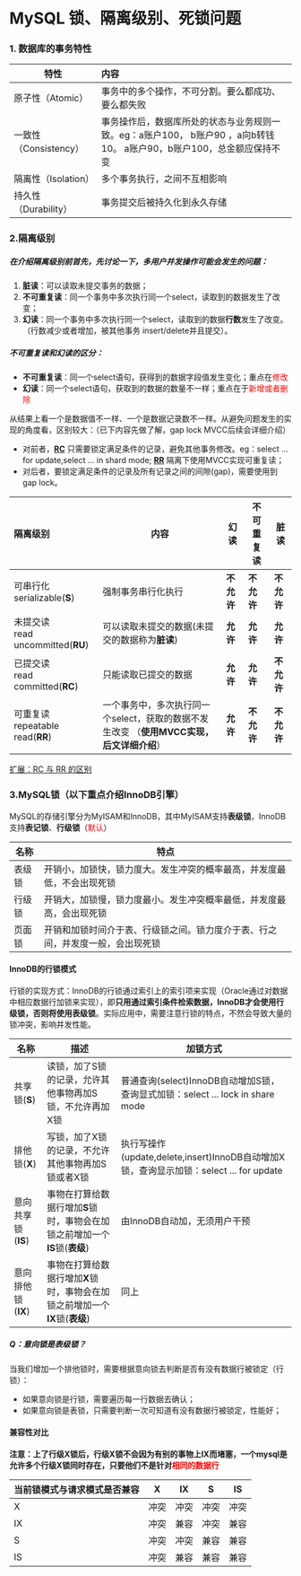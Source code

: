 # MySQL 锁、隔离级别、死锁问题

### 1. 数据库的事务特性

| 特性                  | 内容                                                         |
| --------------------- | :----------------------------------------------------------- |
| 原子性（Atomic）      | 事务中的多个操作，不可分割。要么都成功、要么都失败           |
| 一致性（Consistency） | 事务操作后，数据库所处的状态与业务规则一致。eg：a账户100， b账户90 ，a向b转钱10。 a账户90，b账户100，总金额应保持不变 |
| 隔离性（Isolation）   | 多个事务执行，之间不互相影响                                 |
| 持久性（Durability）  | 事务提交后被持久化到永久存储                                 |

### 2.隔离级别

##### 在介绍隔离级别前首先，先讨论一下，多用户并发操作可能会发生的问题： 

1. **脏读**：可以读取未提交事务的数据；
2. **不可重复读**：同一个事务中多次执行同一个select，读取到的数据发生了改变；
3. **幻读**：同一个事务中多次执行同一个select，读取到的数据**行数**发生了改变。（行数减少或者增加，被其他事务 insert/delete并且提交）。

##### **不可重复读**和**幻读**的区分：

* **不可重复读**：同一个select语句，获得到的数据字段值发生变化；重点在<font color='red'>修改</font>
* **幻读**：同一个select语句，获取到的数据的数量不一样；重点在于<font color="red">新增或者删除</font>

从结果上看一个是数据值不一样、一个是数据记录数不一样。从避免问题发生的实现的角度看，区别较大：（已下内容先做了解，gap lock  MVCC后续会详细介绍）

* 对前者，[**RC**](#RC) 只需要锁定满足条件的记录，避免其他事务修改。eg：select ... for update,select ... in shard mode; [**RR**](#RR) 隔离下使用MVCC实现可重复读；
* 对后者，要锁定满足条件的记录及所有记录之间的间隙(gap)，需要使用到gap lock。


| 隔离级别                                                     | 内容                                                         | 幻读       | 不可重复读 | 脏读       |
| :----------------------------------------------------------- | ------------------------------------------------------------ | ---------- | ---------- | ---------- |
| 可串行化serializable(<span id="S">**S**</span>)             | 强制事务串行化执行                                           | **不允许** | **不允许** | **不允许** |
| 未提交读 <br> read uncommitted(<span id="RU">**RU**</span>) | 可以读取未提交的数据(未提交的数据称为**脏读**)               | **允许**   | **允许**   | **允许**   |
| 已提交读 <br>read committed(<span id="RC">**RC**</span>)    | 只能读取已提交的数据                                         | **允许**   | **允许**   | **不允许** |
| 可重复读 <br>repeatable read(<span id="RR">**RR**</span>)   | 一个事务中，多次执行同一个select，获取的数据不发生改变 （**使用MVCC实现，后文详细介绍**） | **允许**   | **不允许** | **不允许** |


[扩展：RC 与 RR 的区别](#RC_RR_DIFF)

### 3.MySQL锁（以下重点介绍InnoDB引擎）

MySQL的存储引擎分为MyISAM和InnoDB，其中MyISAM支持**表级锁**，InnoDB支持**表记锁**、**行级锁**（<font color='red'>默认</font>）

|名称|特点|
|----|-----|
|表级锁|开销小，加锁快，锁力度大。发生冲突的概率最高，并发度最低，不会出现死锁|
|行级锁|开销大，加锁慢，锁力度最小。发生冲突概率最低，并发度最高，会出现死锁|
|页面锁|开销和加锁时间介于表、行级锁之间。锁力度介于表、行之间，并发度一般，会出现死锁|
#### InnoDB的行锁模式
行锁的实现方式：InnoDB的行锁通过索引上的索引项来实现（Oracle通过对数据中相应数据行加锁来实现），即**只用通过索引条件检索数据，InnoDB才会使用行级锁，否则将使用表级锁**。实际应用中，需要注意行锁的特点，不然会导致大量的锁冲突，影响并发性能。


|名称|描述|加锁方式|
|-----|-----|------|
|共享锁(<span id="S">**S**</span>)|读锁，加了S锁的记录，允许其他事物再加S锁，不允许再加X锁|普通查询(select)InnoDB自动增加S锁，查询显式加锁：select ... lock in share mode|
|排他锁(<span id="X">**X**</span>)|写锁，加了X锁的记录，不允许其他事物再加S锁或者X锁|执行写操作(update,delete,insert)InnoDB自动增加X锁，查询显示加锁：select ... for update|
|意向共享锁(<span id="IS">**IS**</span>)|事物在打算给数据行增加**S**锁时，事物会在加锁之前增加一个**IS**锁(**表级**)|由InnoDB自动加，无须用户干预|
|意向排他锁(<span id="IX">**IX**</span>)|事物在打算给数据行增加**X**锁时，事物会在加锁之前增加一个**IX**锁(**表级**)|同上|

##### Q：意向锁是表级锁？
当我们增加一个排他锁时，需要根据意向锁去判断是否有没有数据行被锁定（行锁）：

* 如果意向锁是行锁，需要遍历每一行数据去确认；
* 如果意向锁是表锁，只需要判断一次可知道有没有数据行被锁定，性能好；

#### 兼容性对比
**注意：上了行级X锁后，行级X锁不会因为有别的事物上IX而堵塞，一个mysql是允许多个行级X锁同时存在，只要他们不是针对<font color='red'>相同的数据行</font>**


|当前锁模式与请求模式是否兼容|X|IX|S|IS|
|----|-----|----|----|----|
|X|冲突|冲突|冲突|冲突|
|IX|冲突|兼容|冲突|兼容|
|S|冲突|冲突|兼容|兼容|
|IS|冲突|兼容|兼容|兼容|


